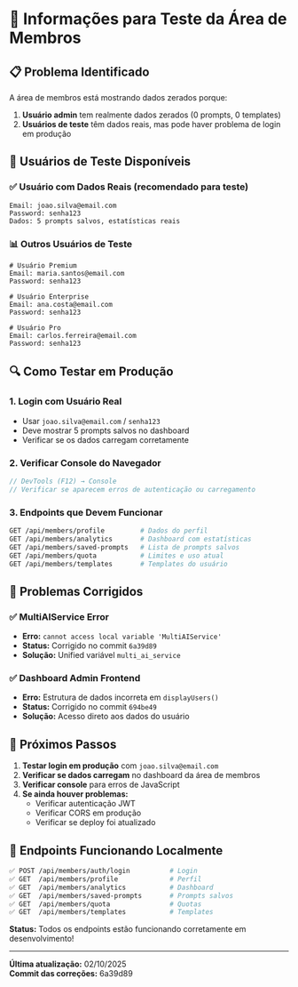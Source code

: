 # 🔧 Informações para Teste da Área de Membros

## 📋 Problema Identificado

A área de membros está mostrando dados zerados porque:

1. **Usuário admin** tem realmente dados zerados (0 prompts, 0 templates)
2. **Usuários de teste** têm dados reais, mas pode haver problema de login em produção

## 🧪 Usuários de Teste Disponíveis

### ✅ **Usuário com Dados Reais** (recomendado para teste)
```
Email: joao.silva@email.com
Password: senha123
Dados: 5 prompts salvos, estatísticas reais
```

### 📊 **Outros Usuários de Teste**
```
# Usuário Premium
Email: maria.santos@email.com
Password: senha123

# Usuário Enterprise  
Email: ana.costa@email.com
Password: senha123

# Usuário Pro
Email: carlos.ferreira@email.com
Password: senha123
```

## 🔍 Como Testar em Produção

### 1. **Login com Usuário Real**
- Usar `joao.silva@email.com` / `senha123`
- Deve mostrar 5 prompts salvos no dashboard
- Verificar se os dados carregam corretamente

### 2. **Verificar Console do Navegador**
```javascript
// DevTools (F12) → Console
// Verificar se aparecem erros de autenticação ou carregamento
```

### 3. **Endpoints que Devem Funcionar**
```bash
GET /api/members/profile         # Dados do perfil
GET /api/members/analytics       # Dashboard com estatísticas  
GET /api/members/saved-prompts   # Lista de prompts salvos
GET /api/members/quota           # Limites e uso atual
GET /api/members/templates       # Templates do usuário
```

## 🐛 Problemas Corrigidos

### ✅ **MultiAIService Error**
- **Erro:** `cannot access local variable 'MultiAIService'`
- **Status:** Corrigido no commit `6a39d89`
- **Solução:** Unified variável `multi_ai_service`

### ✅ **Dashboard Admin Frontend**
- **Erro:** Estrutura de dados incorreta em `displayUsers()`
- **Status:** Corrigido no commit `694be49`
- **Solução:** Acesso direto aos dados do usuário

## 📝 Próximos Passos

1. **Testar login em produção** com `joao.silva@email.com`
2. **Verificar se dados carregam** no dashboard da área de membros
3. **Verificar console** para erros de JavaScript
4. **Se ainda houver problemas:**
   - Verificar autenticação JWT
   - Verificar CORS em produção
   - Verificar se deploy foi atualizado

## 🎯 Endpoints Funcionando Localmente

```bash
✅ POST /api/members/auth/login          # Login
✅ GET  /api/members/profile             # Perfil  
✅ GET  /api/members/analytics           # Dashboard
✅ GET  /api/members/saved-prompts       # Prompts salvos
✅ GET  /api/members/quota               # Quotas
✅ GET  /api/members/templates           # Templates
```

**Status:** Todos os endpoints estão funcionando corretamente em desenvolvimento!

---

**Última atualização:** 02/10/2025  
**Commit das correções:** 6a39d89